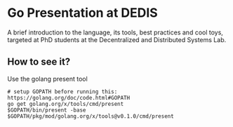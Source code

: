 # Go Presentation at DEDIS

A brief introduction to the language, its tools, best practices and cool toys,
targeted at PhD students at the Decentralized and Distributed Systems Lab.

## How to see it?

Use the golang present tool
```
# setup GOPATH before running this: https://golang.org/doc/code.html#GOPATH
go get golang.org/x/tools/cmd/present
$GOPATH/bin/present -base $GOPATH/pkg/mod/golang.org/x/tools@v0.1.0/cmd/present
```

